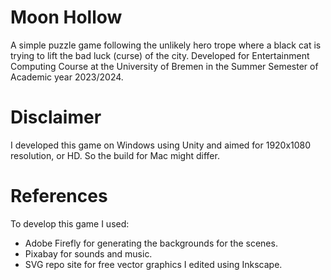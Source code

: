 # Moon Hollow 

A simple puzzle game following the unlikely hero trope where a black cat is trying to lift the bad luck (curse) of the city. 
Developed for Entertainment Computing Course at the University of Bremen in the Summer Semester of Academic year 2023/2024.

# Disclaimer
I developed this game on Windows using Unity and aimed for 1920x1080 resolution, or HD.
So the build for Mac might differ. 

# References
To develop this game I used:
- Adobe Firefly for generating the backgrounds for the scenes.
- Pixabay for sounds and music.
- SVG repo site for free vector graphics I edited using Inkscape.